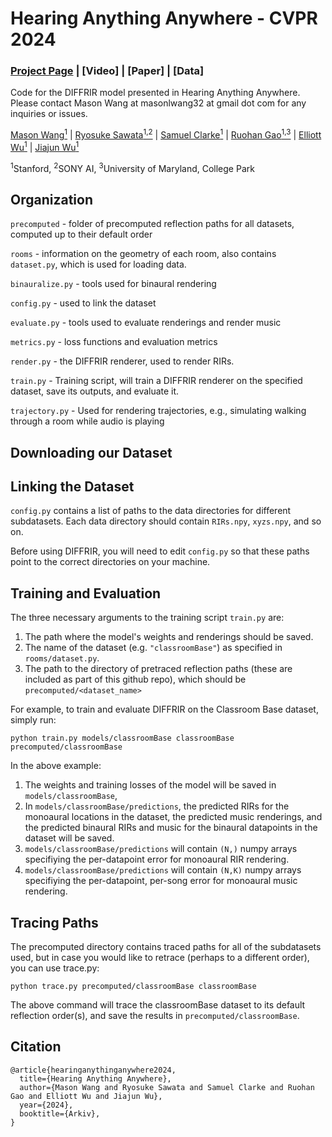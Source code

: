 # Hearing Anything Anywhere - CVPR 2024

### [Project Page](https://masonlwang.com/hearinganythinganywhere) | [Video] | [Paper] | [Data]

Code for the DIFFRIR model presented in Hearing Anything Anywhere. Please contact Mason Wang at masonlwang32 at gmail dot com for any inquiries or issues.

[Mason Wang<sup>1</sup>](https://masonlwang.com/) | [Ryosuke Sawata<sup>1,2</sup>](https://www.linkedin.com/in/rsawata/?original_referer=https%3A%2F%2Fwww%2Egoogle%2Ecom%2F&originalSubdomain=jp) | [Samuel Clarke<sup>1</sup>](https://samuelpclarke.com/) | [Ruohan Gao<sup>1,3</sup>](https://ruohangao.github.io/) | [Elliott Wu<sup>1</sup>](https://elliottwu.com) |  [Jiajun Wu<sup>1</sup>](https://jiajunwu.com)

<sup>1</sup>Stanford, <sup>2</sup>SONY AI, <sup>3</sup>University of Maryland, College Park



## Organization
```precomputed``` - folder of precomputed reflection paths for all datasets, computed up to their default order

```rooms``` - information on the geometry of each room, also contains ```dataset.py```, which is used for loading data.

```binauralize.py``` - tools used for binaural rendering

```config.py``` - used to link the dataset

```evaluate.py``` - tools used to evaluate renderings and render music

```metrics.py``` - loss functions and evaluation metrics

```render.py``` - the DIFFRIR renderer, used to render RIRs.

```train.py``` - Training script, will train a DIFFRIR renderer on the specified dataset, save its outputs, and evaluate it.

```trajectory.py``` - Used for rendering trajectories, e.g., simulating walking through a room while audio is playing

## Downloading our Dataset


## Linking the Dataset

```config.py``` contains a list of paths to the data directories for different subdatasets. Each data directory should contain ```RIRs.npy```, ```xyzs.npy```, and so on.

Before using DIFFRIR, you will need to edit ```config.py``` so that these paths point to the correct directories on your machine.


## Training and Evaluation
The three necessary arguments to the training script ```train.py``` are:
1. The path where the model's weights and renderings should be saved.
2. The name of the dataset (e.g. ```"classroomBase"```) as specified in ```rooms/dataset.py```.
3. The path to the directory of pretraced reflection paths (these are included as part of this github repo), which should be ```precomputed/<dataset_name>```

For example, to train and evaluate DIFFRIR on the Classroom Base dataset, simply run:
```
python train.py models/classroomBase classroomBase precomputed/classroomBase
```

In the above example:
1. The weights and training losses of the model will be saved in ```models/classroomBase```,
2. In ```models/classroomBase/predictions```, the predicted RIRs for the monoaural locations in the dataset, the predicted music renderings, and the predicted binaural RIRs and music for the binaural datapoints in the dataset will be saved.
3. ```models/classroomBase/predictions``` will contain ```(N,)``` numpy arrays specifiying the per-datapoint error for monoaural RIR rendering.
4. ```models/classroomBase/predictions``` will contain ```(N,K)``` numpy arrays specifiying the per-datapoint, per-song error for monoaural music rendering.


## Tracing Paths
The precomputed directory contains traced paths for all of the subdatasets used, but in case you would like to retrace (perhaps to a different order), you can use trace.py:
```
python trace.py precomputed/classroomBase classroomBase
```
The above command will trace the classroomBase dataset to its default reflection order(s), and save the results in ```precomputed/classroomBase```.


## Citation
```
@article{hearinganythinganywhere2024,
  title={Hearing Anything Anywhere},
  author={Mason Wang and Ryosuke Sawata and Samuel Clarke and Ruohan Gao and Elliott Wu and Jiajun Wu},
  year={2024},
  booktitle={Arkiv},
}
```
